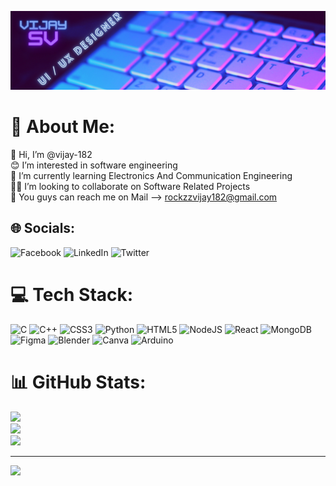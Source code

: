 ![MasterHead](https://raw.githubusercontent.com/vijay-182/vijay-182/main/Black%20Minimal%20Business%20Personal%20Profile%20Linkedin%20Banner.png)
# 💫 About Me:
👋 Hi, I’m @vijay-182<br>😊 I’m interested in software engineering<br>🌱 I’m currently learning Electronics And Communication Engineering<br>👨‍💻 I’m looking to collaborate on Software Related Projects<br>📨 You guys can reach me on Mail --> rockzzvijay182@gmail.com


## 🌐 Socials:
![Facebook](https://img.shields.io/badge/Facebook-%231877F2.svg?logo=Facebook&logoColor=white)
![LinkedIn](https://img.shields.io/badge/LinkedIn-%230077B5.svg?logo=linkedin&logoColor=white)
![Twitter](https://img.shields.io/badge/Twitter-%231DA1F2.svg?logo=Twitter&logoColor=white)

# 💻 Tech Stack:
![C](https://img.shields.io/badge/c-%2300599C.svg?style=plastic&logo=c&logoColor=white) ![C++](https://img.shields.io/badge/c++-%2300599C.svg?style=plastic&logo=c%2B%2B&logoColor=white) ![CSS3](https://img.shields.io/badge/css3-%231572B6.svg?style=plastic&logo=css3&logoColor=white) ![Python](https://img.shields.io/badge/python-3670A0?style=plastic&logo=python&logoColor=ffdd54) ![HTML5](https://img.shields.io/badge/html5-%23E34F26.svg?style=plastic&logo=html5&logoColor=white) ![NodeJS](https://img.shields.io/badge/node.js-6DA55F?style=plastic&logo=node.js&logoColor=white) ![React](https://img.shields.io/badge/react-%2320232a.svg?style=plastic&logo=react&logoColor=%2361DAFB) ![MongoDB](https://img.shields.io/badge/MongoDB-%234ea94b.svg?style=plastic&logo=mongodb&logoColor=white) ![Figma](https://img.shields.io/badge/figma-%23F24E1E.svg?style=plastic&logo=figma&logoColor=white) ![Blender](https://img.shields.io/badge/blender-%23F5792A.svg?style=plastic&logo=blender&logoColor=white) ![Canva](https://img.shields.io/badge/Canva-%2300C4CC.svg?style=plastic&logo=Canva&logoColor=white) ![Arduino](https://img.shields.io/badge/-Arduino-00979D?style=plastic&logo=Arduino&logoColor=white)
# 📊 GitHub Stats:
![](https://github-readme-stats.vercel.app/api?username=vijay-182&theme=tokyonight&hide_border=false&include_all_commits=false&count_private=false)<br/>
![](https://github-readme-streak-stats.herokuapp.com/?user=vijay-182&theme=tokyonight&hide_border=false)<br/>
![](https://github-readme-stats.vercel.app/api/top-langs/?username=vijay-182&theme=tokyonight&hide_border=false&include_all_commits=false&count_private=false&layout=compact)

---
[![](https://visitcount.itsvg.in/api?id=vijay-182&icon=9&color=12)](https://visitcount.itsvg.in)

<!-- Proudly created with GPRM ( https://gprm.itsvg.in ) -->
<!-- Proudly created with GPRM ( https://gprm.itsvg.in ) -->
<!---
vijay-182/vijay-182 is a ✨ special ✨ repository because its `README.md` (this file) appears on your GitHub profile.
You can click the Preview link to take a look at your changes.
--->
